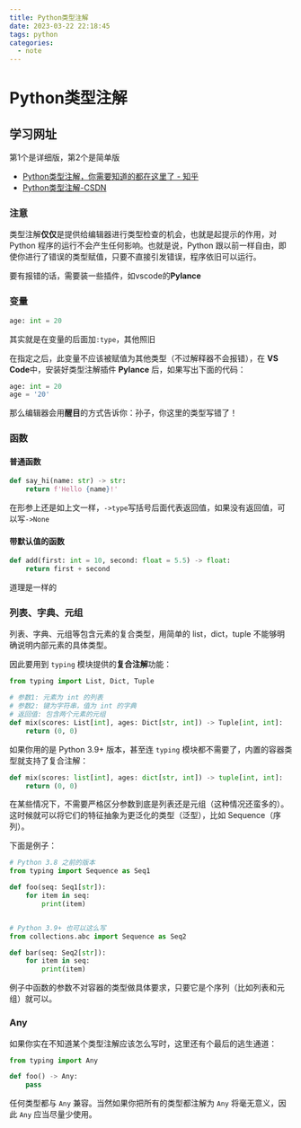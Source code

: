 ```yaml
---
title: Python类型注解
date: 2023-03-22 22:18:45
tags: python
categories: 
  - note
---
```


# Python类型注解

## 学习网址

第1个是详细版，第2个是简单版

- [Python类型注解，你需要知道的都在这里了 - 知乎](https://zhuanlan.zhihu.com/p/419955374)
- [Python类型注解-CSDN](https://blog.csdn.net/mahoon411/article/details/125657457)

### **注意**

类型注解**仅仅**是提供给编辑器进行类型检查的机会，也就是起提示的作用，对 Python 程序的运行不会产生任何影响。也就是说，Python 跟以前一样自由，即使你进行了错误的类型赋值，只要不直接引发错误，程序依旧可以运行。

要有报错的话，需要装一些插件，如vscode的**Pylance**

### 变量

```python
age: int = 20
```

其实就是在变量的后面加`:type`，其他照旧

在指定之后，此变量不应该被赋值为其他类型（不过解释器不会报错），在 **VS Code**中，安装好类型注解插件 **Pylance** 后，如果写出下面的代码：

```python
age: int = 20
age = '20'
```

那么编辑器会用**醒目**的方式告诉你：孙子，你这里的类型写错了！

### 函数

#### 普通函数

```python
def say_hi(name: str) -> str:
    return f'Hello {name}!'
```

在形参上还是如上文一样，`->type`写括号后面代表返回值，如果没有返回值，可以写`->None`

#### 带默认值的函数

```python
def add(first: int = 10, second: float = 5.5) -> float:
    return first + second
```

道理是一样的

### 列表、字典、元组

列表、字典、元组等包含元素的复合类型，用简单的 list，dict，tuple 不能够明确说明内部元素的具体类型。

因此要用到 `typing` 模块提供的**复合注解**功能：

```python
from typing import List, Dict, Tuple

# 参数1: 元素为 int 的列表
# 参数2: 键为字符串，值为 int 的字典
# 返回值: 包含两个元素的元组
def mix(scores: List[int], ages: Dict[str, int]) -> Tuple[int, int]:
    return (0, 0)
```

如果你用的是 Python 3.9+ 版本，甚至连 `typing` 模块都不需要了，内置的容器类型就支持了复合注解：

```python
def mix(scores: list[int], ages: dict[str, int]) -> tuple[int, int]:
    return (0, 0)
```

在某些情况下，不需要严格区分参数到底是列表还是元组（这种情况还蛮多的）。这时候就可以将它们的特征抽象为更泛化的类型（泛型），比如 Sequence（序列）。

下面是例子：

```python
# Python 3.8 之前的版本
from typing import Sequence as Seq1

def foo(seq: Seq1[str]):
    for item in seq:
        print(item)


# Python 3.9+ 也可以这么写
from collections.abc import Sequence as Seq2

def bar(seq: Seq2[str]):
    for item in seq:
        print(item)
```

例子中函数的参数不对容器的类型做具体要求，只要它是个序列（比如列表和元组）就可以。

### Any

如果你实在不知道某个类型注解应该怎么写时，这里还有个最后的逃生通道：

```python
from typing import Any

def foo() -> Any:
    pass
```

任何类型都与 `Any` 兼容。当然如果你把所有的类型都注解为 `Any` 将毫无意义，因此 `Any` 应当尽量少使用。

